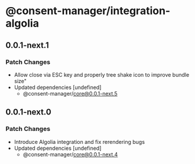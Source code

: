# @consent-manager/integration-algolia

## 0.0.1-next.1

### Patch Changes

- Allow close via ESC key and properly tree shake icon to improve bundle size"
- Updated dependencies [undefined]
  - @consent-manager/core@0.0.1-next.5

## 0.0.1-next.0

### Patch Changes

- Introduce Algolia integration and fix rerendering bugs
- Updated dependencies [undefined]
  - @consent-manager/core@0.0.1-next.4
